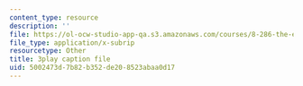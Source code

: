 ```yaml
---
content_type: resource
description: ''
file: https://ol-ocw-studio-app-qa.s3.amazonaws.com/courses/8-286-the-early-universe-fall-2013/5002473d7b82b352de208523abaa0d17_KY91PsqCy_8.srt
file_type: application/x-subrip
resourcetype: Other
title: 3play caption file
uid: 5002473d-7b82-b352-de20-8523abaa0d17
---
```

